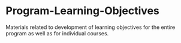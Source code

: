 # Program-Learning-Objectives
Materials related to development of learning objectives for the entire program as well as for individual courses.
